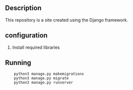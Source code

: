 
## Description

This repository is a site created using the Django framework.

## configuration

1. Install required libraries



## Running

```shell
    python3 manage.py makemigrations
    python3 manage.py migrate
    python3 manage.py runserver
```


